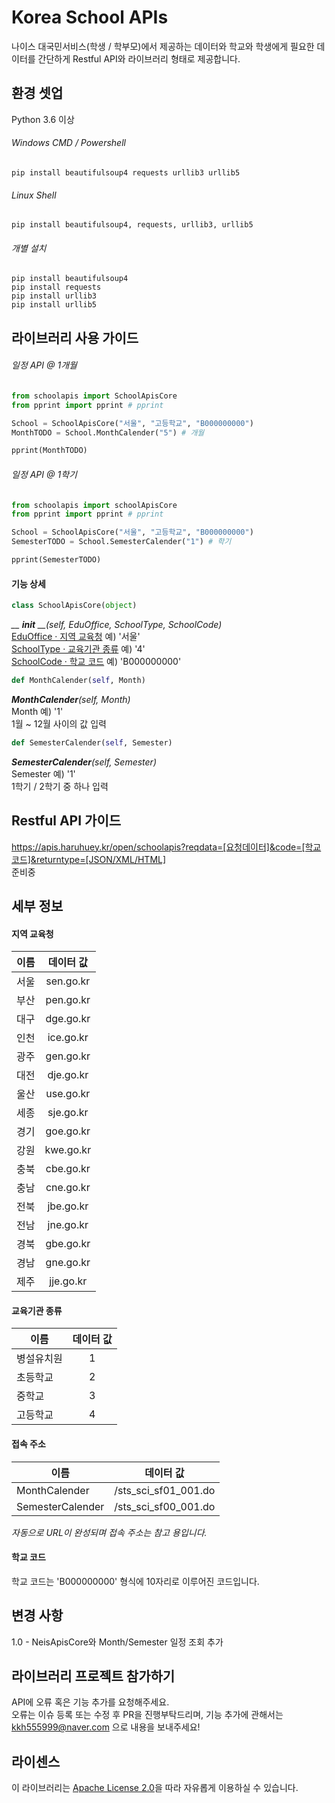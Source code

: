 # Korea School APIs 
나이스 대국민서비스(학생 / 학부모)에서 제공하는 데이터와 학교와 학생에게 필요한 데이터를 간단하게 Restful API와 라이브러리 형태로 제공합니다.

## 환경 셋업
Python 3.6 이상
###### Windows CMD / Powershell
```shell
pip install beautifulsoup4 requests urllib3 urllib5
```

###### Linux Shell
```shell
pip install beautifulsoup4, requests, urllib3, urllib5
```

###### 개별 설치
```shell
pip install beautifulsoup4
pip install requests
pip install urllib3
pip install urllib5
```

## 라이브러리 사용 가이드
###### 일정 API @ 1개월
```python
from schoolapis import SchoolApisCore
from pprint import pprint # pprint

School = SchoolApisCore("서울", "고등학교", "B000000000")
MonthTODO = School.MonthCalender("5") # 개월

pprint(MonthTODO)
```

###### 일정 API @ 1학기
```python
from schoolapis import schoolApisCore
from pprint import pprint # pprint

School = SchoolApisCore("서울", "고등학교", "B000000000")
SemesterTODO = School.SemesterCalender("1") # 학기

pprint(SemesterTODO)
```
#### 기능 상세
```python
class SchoolApisCore(object)
```
*__ __init__ __(self, EduOffice, SchoolType, SchoolCode)*  
[EduOffice · 지역 교육청](#지역-교육청) 예) '서울'  
[SchoolType · 교육기관 종류](#교육기관-종류) 예) '4'  
[SchoolCode · 학교 코드](#학교-코드) 예) 'B000000000'  

```python
def MonthCalender(self, Month)
```
*__MonthCalender__(self, Month)*  
Month 예) '1'  
1월 ~ 12월 사이의 값 입력

```python
def SemesterCalender(self, Semester)
```
*__SemesterCalender__(self, Semester)*  
Semester 예) '1'  
1학기 / 2학기 중 하나 입력

## Restful API 가이드
https://apis.haruhuey.kr/open/schoolapis?reqdata=[요청데이터]&code=[학교코드]&returntype=[JSON/XML/HTML]  
준비중

## 세부 정보

#### 지역 교육청
| 이름 | 데이터 값 |
|------|:---------:|
| 서울 | sen.go.kr |
| 부산 | pen.go.kr |
| 대구 | dge.go.kr |
| 인천 | ice.go.kr |
| 광주 | gen.go.kr |
| 대전 | dje.go.kr |
| 울산 | use.go.kr |
| 세종 | sje.go.kr |
| 경기 | goe.go.kr |
| 강원 | kwe.go.kr |
| 충북 | cbe.go.kr |
| 충남 | cne.go.kr |
| 전북 | jbe.go.kr |
| 전남 | jne.go.kr |
| 경북 | gbe.go.kr |
| 경남 | gne.go.kr |
| 제주 | jje.go.kr |

#### 교육기관 종류
| 이름 | 데이터 값 |
|------------|:-:|
| 병설유치원 | 1 |
| 초등학교   | 2 |
| 중학교     | 3 |
| 고등학교   | 4 |

#### 접속 주소
| 이름 | 데이터 값 |
|----------------|:--------------------:|
| MonthCalender | /sts_sci_sf01_001.do |
| SemesterCalender | /sts_sci_sf00_001.do |

*자동으로 URL이 완성되며 접속 주소는 참고 용입니다.*

#### 학교 코드
학교 코드는 'B000000000' 형식에 10자리로 이루어진 코드입니다.

## 변경 사항
1.0 - NeisApisCore와 Month/Semester 일정 조회 추가

## 라이브러리 프로젝트 참가하기
API에 오류 혹은 기능 추가를 요청해주세요.  
오류는 이슈 등록 또는 수정 후 PR을 진행부탁드리며, 
기능 추가에 관해서는 kkh555999@naver.com 으로 내용을 보내주세요!

## 라이센스
이 라이브러리는 [Apache License 2.0](https://github.com/HaruHuey/Korea-School-Apis/blob/master/LICENSE)을 따라 자유롭게 이용하실 수 있습니다.
